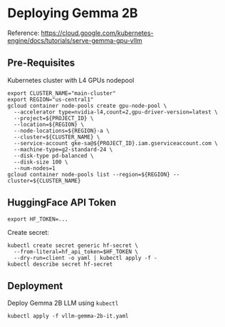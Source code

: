 # Deploying Gemma 2B
Reference: https://cloud.google.com/kubernetes-engine/docs/tutorials/serve-gemma-gpu-vllm

## Pre-Requisites
Kubernetes cluster with L4 GPUs nodepool
```shell
export CLUSTER_NAME="main-cluster"
export REGION="us-central1"
gcloud container node-pools create gpu-node-pool \
  --accelerator type=nvidia-l4,count=2,gpu-driver-version=latest \
  --project=${PROJECT_ID} \
  --location=${REGION} \
  --node-locations=${REGION}-a \
  --cluster=${CLUSTER_NAME} \
  --service-account gke-sa@${PROJECT_ID}.iam.gserviceaccount.com \
  --machine-type=g2-standard-24 \
  --disk-type pd-balanced \
  --disk-size 100 \
  --num-nodes=1
gcloud container node-pools list --region=${REGION} --cluster=${CLUSTER_NAME}
```


## HuggingFace API Token
```shell
export HF_TOKEN=...
```
Create secret:
```shell
kubectl create secret generic hf-secret \
  --from-literal=hf_api_token=$HF_TOKEN \
  --dry-run=client -o yaml | kubectl apply -f -
kubectl describe secret hf-secret
```


## Deployment
Deploy Gemma 2B LLM using `kubectl`
```shell
kubectl apply -f vllm-gemma-2b-it.yaml
```
